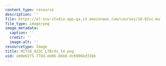 ```yaml
---
content_type: resource
description: ''
file: https://ol-ocw-studio-app-qa.s3.amazonaws.com/courses/18-02sc-multivariable-calculus-fall-2010/ab0e627577ddeb0686b8dc6906bd316b_MIT18_02SC_L7Brds_14.png
file_type: image/png
image_metadata:
  caption: ''
  credit: ''
  image-alt: ''
resourcetype: Image
title: MIT18_02SC_L7Brds_14.png
uid: ab0e6275-77dd-eb06-86b8-dc6906bd316b
---
```

